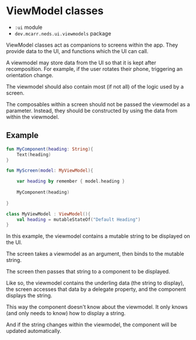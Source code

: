 # ViewModel classes

* `:ui` module
* `dev.mcarr.neds.ui.viewmodels` package

ViewModel classes act as companions to screens within the app. They provide data to the UI, and functions which the UI can call.

A viewmodel may store data from the UI so that it is kept after recomposition. For example, if the user rotates their phone, triggering an orientation change.

The viewmodel should also contain most (if not all) of the logic used by a screen.

The composables within a screen should not be passed the viewmodel as a parameter. Instead, they should be constructed by using the data from within the viewmodel.

## Example

```kotlin
fun MyComponent(heading: String){
    Text(heading)
}

fun MyScreen(model: MyViewModel){

    var heading by remember { model.heading }
    
    MyComponent(heading)
    
}

class MyViewModel : ViewModel(){
    val heading = mutableStateOf("Default Heading")
}
```

In this example, the viewmodel contains a mutable string to be displayed on the UI.

The screen takes a viewmodel as an argument, then binds to the mutable string.

The screen then passes that string to a component to be displayed.

Like so, the viewmodel contains the underling data (the string to display), the screen accesses that data by a delegate property, and the component displays the string.

This way the component doesn't know about the viewmodel. It only knows (and only needs to know) how to display a string.

And if the string changes within the viewmodel, the component will be updated automatically.
